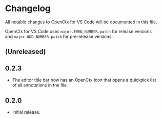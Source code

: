# Changelog

All notable changes to OpenCtx for VS Code will be documented in this file.

OpenCtx for VS Code uses `major.EVEN_NUMBER.patch` for release versions and `major.ODD_NUMBER.patch` for pre-release versions.

## (Unreleased)

## 0.2.3

- The editor title bar now has an OpenCtx icon that opens a quickpick list of all annotations in the file.

## 0.2.0

- Initial release.
